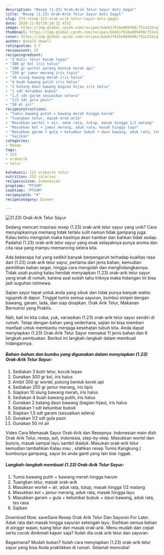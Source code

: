 ```yaml
---
description: "Resep (1.23) Orak-Arik Telur Sayur Anti Gagal"
title: "Resep (1.23) Orak-Arik Telur Sayur Anti Gagal"
slug: 374-resep-123-orak-arik-telur-sayur-anti-gagal
date: 2020-11-01T20:10:22.475Z
image: https://img-global.cpcdn.com/recipes/bde61f61be809490/751x532cq70/123-orak-arik-telur-sayur-foto-resep-utama.jpg
thumbnail: https://img-global.cpcdn.com/recipes/bde61f61be809490/751x532cq70/123-orak-arik-telur-sayur-foto-resep-utama.jpg
cover: https://img-global.cpcdn.com/recipes/bde61f61be809490/751x532cq70/123-orak-arik-telur-sayur-foto-resep-utama.jpg
author: Ronald Howell
ratingvalue: 3.7
reviewcount: 15
recipeingredient:
- "3 butir telur kocok lepas"
- "300 gr kol iris halus"
- "300 gr wortel potong bentuk korek api"
- "250 gr jamur merang iris tipis"
- "10 siung bawang merah iris halus"
- "4 buah bawang putih iris halus"
- "2 batang daun bawang bagian hijau iris halus"
- "1 sdt ketumbar bubuk"
- "1,5 sdt garam sesuaikan selera"
- "1/2 sdt gula pasir"
- "50 ml air"
recipeinstructions:
- "Tumis bawang putih + bawang merah hingga harum"
- "Tuangkan telur, masak orak-arik"
- "Masukkan wortel + air, aduk rata, tutup, masak hingga 1/2 matang"
- "Masukkan kol + jamur merang, aduk rata, masak hingga layu"
- "Masukkan garam + gula + ketumbar bubuk + daun bawang, aduk rata, tes rasa"
- "Sajikan"
categories:
- Resep
tags:
- 123
- orakarik
- telur

katakunci: 123 orakarik telur 
nutrition: 253 calories
recipecuisine: Indonesian
preptime: "PT35M"
cooktime: "PT54M"
recipeyield: "4"
recipecategory: Dinner

---
```



![(1.23) Orak-Arik Telur Sayur](https://img-global.cpcdn.com/recipes/bde61f61be809490/751x532cq70/123-orak-arik-telur-sayur-foto-resep-utama.jpg)

Sedang mencari inspirasi resep (1.23) orak-arik telur sayur yang unik? Cara menyiapkannya memang tidak terlalu sulit namun tidak gampang juga. Kalau keliru mengolah maka hasilnya akan hambar dan bahkan tidak sedap. Padahal (1.23) orak-arik telur sayur yang enak selayaknya punya aroma dan cita rasa yang mampu memancing selera kita.

Ada beberapa hal yang sedikit banyak berpengaruh terhadap kualitas rasa dari (1.23) orak-arik telur sayur, pertama dari jenis bahan, kemudian pemilihan bahan segar, hingga cara mengolah dan menghidangkannya. Tidak usah pusing kalau hendak menyiapkan (1.23) orak-arik telur sayur yang enak di rumah, karena asal sudah tahu triknya maka hidangan ini bisa jadi suguhan istimewa.

Sajian sayur tepat untuk anda yang sibuk dan tidak punya banyak waktu nguprek di dapur. Tinggal tumis semua sayuran, bumbui simpel dengan bawang, garam, lada, dan siap disajikan. Orak Arik Telur, Makanan Bernutrisi yang Praktis.


Nah, kali ini kita coba, yuk, variasikan (1.23) orak-arik telur sayur sendiri di rumah. Tetap dengan bahan yang sederhana, sajian ini bisa memberi manfaat untuk membantu menjaga kesehatan tubuh kita. Anda dapat menyiapkan (1.23) Orak-Arik Telur Sayur memakai 11 jenis bahan dan 6 langkah pembuatan. Berikut ini langkah-langkah dalam membuat hidangannya.

<!--inarticleads1-->

##### Bahan-bahan dan bumbu yang digunakan dalam menyiapkan (1.23) Orak-Arik Telur Sayur:

1. Sediakan 3 butir telur, kocok lepas
1. Gunakan 300 gr kol, iris halus
1. Ambil 300 gr wortel, potong bentuk korek api
1. Sediakan 250 gr jamur merang, iris tipis
1. Siapkan 10 siung bawang merah, iris halus
1. Sediakan 4 buah bawang putih, iris halus
1. Gunakan 2 batang daun bawang (bagian hijau), iris halus
1. Sediakan 1 sdt ketumbar bubuk
1. Siapkan 1,5 sdt garam (sesuaikan selera)
1. Gunakan 1/2 sdt gula pasir
1. Gunakan 50 ml air


Video Cara Memasak Sayur Orak-Arik dan Resepnya. Indonesian main dish Orak Arik Telur, resep, asli, Indonesia, step-by-step. Masukkan wortel dan buncis, masak sampai layu sambil diaduk. Masukan orak-arik telur kemudian tambahkan Kalau mau , silahkan resep Tumis Kangkung ( bumbunya gampang, sayur bs anda ganti yang lain biar nggak. 

<!--inarticleads2-->

##### Langkah-langkah membuat (1.23) Orak-Arik Telur Sayur:

1. Tumis bawang putih + bawang merah hingga harum
1. Tuangkan telur, masak orak-arik
1. Masukkan wortel + air, aduk rata, tutup, masak hingga 1/2 matang
1. Masukkan kol + jamur merang, aduk rata, masak hingga layu
1. Masukkan garam + gula + ketumbar bubuk + daun bawang, aduk rata, tes rasa
1. Sajikan


Download Now. saveSave Resep Orak Arik Telur Dan Sayuran For Later. Aduk rata dan masak hingga sayuran setengah layu. Sisihkan semua bahan di pinggir wajan, tuang telur dan masak orak-arik. Menu mudah dan cepat serta cocok dinikmati kapan saja? Itulah dia orak arik telur dan sayuran. 

Bagaimana? Mudah bukan? Itulah cara menyiapkan (1.23) orak-arik telur sayur yang bisa Anda praktikkan di rumah. Selamat mencoba!

